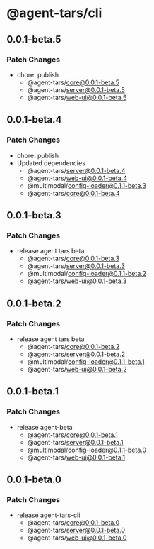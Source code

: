 # @agent-tars/cli

## 0.0.1-beta.5

### Patch Changes

- chore: publish
  - @agent-tars/core@0.0.1-beta.5
  - @agent-tars/server@0.0.1-beta.5
  - @agent-tars/web-ui@0.0.1-beta.5

## 0.0.1-beta.4

### Patch Changes

- chore: publish
- Updated dependencies
  - @agent-tars/server@0.0.1-beta.4
  - @agent-tars/web-ui@0.0.1-beta.4
  - @multimodal/config-loader@0.1.1-beta.3
  - @agent-tars/core@0.0.1-beta.4

## 0.0.1-beta.3

### Patch Changes

- release agent tars beta
  - @agent-tars/core@0.0.1-beta.3
  - @agent-tars/server@0.0.1-beta.3
  - @multimodal/config-loader@0.1.1-beta.2
  - @agent-tars/web-ui@0.0.1-beta.3

## 0.0.1-beta.2

### Patch Changes

- release agent tars beta
  - @agent-tars/core@0.0.1-beta.2
  - @agent-tars/server@0.0.1-beta.2
  - @multimodal/config-loader@0.1.1-beta.1
  - @agent-tars/web-ui@0.0.1-beta.2

## 0.0.1-beta.1

### Patch Changes

- release agent-beta
  - @agent-tars/core@0.0.1-beta.1
  - @agent-tars/server@0.0.1-beta.1
  - @multimodal/config-loader@0.1.1-beta.0
  - @agent-tars/web-ui@0.0.1-beta.1

## 0.0.1-beta.0

### Patch Changes

- release agent-tars-cli
  - @agent-tars/core@0.0.1-beta.0
  - @agent-tars/server@0.0.1-beta.0
  - @agent-tars/web-ui@0.0.1-beta.0
